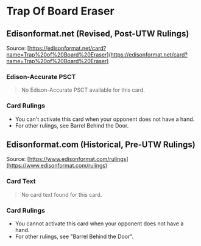 # Trap Of Board Eraser

## Edisonformat.net (Revised, Post-UTW Rulings)

Source: [https://edisonformat.net/card?name=Trap%20of%20Board%20Eraser](https://edisonformat.net/card?name=Trap%20of%20Board%20Eraser)

### Edison-Accurate PSCT

> No Edison-Accurate PSCT available for this card.

### Card Rulings

*   You can't activate this card when your opponent does not have a hand.
*   For other rulings, see Barrel Behind the Door.


## Edisonformat.com (Historical, Pre-UTW Rulings)

Source: [https://www.edisonformat.com/rulings](https://www.edisonformat.com/rulings)

### Card Text

> No card text found for this card.

### Card Rulings

*   You cannot activate this card when your opponent does not have a hand.
*   For other rulings, see "Barrel Behind the Door".


